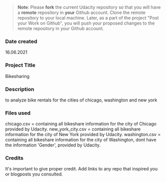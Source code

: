 >**Note**: Please **fork** the current Udacity repository so that you will have a **remote** repository in **your** Github account. Clone the remote repository to your local machine. Later, as a part of the project "Post your Work on Github", you will push your proposed changes to the remote repository in your Github account.

### Date created
16.06.2021

### Project Title
Bikesharing

### Description
to analyze bike rentals for the cities of chicago, washington and new york

### Files used
chicago.csv = containing all bikeshare information for the city of Chicago provided by Udacity.
new_york_city.csv = containing all bikeshare information for the city of New York provided by Udacity.
washington.csv = containing all bikeshare information for the city of Washington, dont have the information 'Gender', provided by Udacity.

### Credits
It's important to give proper credit. Add links to any repo that inspired you or blogposts you consulted. 

